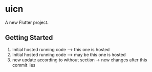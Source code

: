 # uicn

A new Flutter project.

## Getting Started
1. Initial hosted running code --> this one is hosted
2. Initial hosted running code --> may be this one is hosted
3. new update according to without section -> new changes after this commit lies